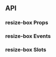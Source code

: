 ## API

### resize-box Props

<field-table :data="resizeBoxProps"/>

### resize-box Events

<field-table type="emits" :data="resizeBoxEvents"/>

### resize-box Slots

<field-table type="slots" :data="resizeBoxSlots"/>

<script setup>
import { ref } from 'vue';

const resizeBoxProps = ref([
  {
    name: 'width',
    desc: '宽度 (v-model)',
    type: 'number',
    value: '-',
  },
  {
    name: 'height',
    desc: '高度 (v-model)',
    type: 'number',
    value: '-',
  },
  {
    name: 'component',
    desc: '伸缩框的 html 标签',
    type: 'string',
    value: '`div`',
  },
  {
    name: 'directions',
    desc: '可以进行伸缩的边，有上、下、左、右可以使用',
    type: "('left' | 'right' | 'top' | 'bottom')[]",
    value: "['right']",
  },
]);

const resizeBoxEvents = ref([
  {
    name: 'moving-start',
    desc: '拖拽开始时触发',
    type: 'ev: MouseEvent',
    value: '-',
  },
  {
    name: 'moving',
    desc: '拖拽时触发',
    type: 'size: { width: number; height: number; }, ev: MouseEvent',
    value: '-',
  },
  {
    name: 'moving-end',
    desc: '拖拽结束时触发',
    type: 'ev: MouseEvent',
    value: '-',
  },
]);

const resizeBoxSlots = ref([
  {
    name: 'resize-trigger',
    desc: '伸缩杆的内容',
    type: "direction: 'left' | 'right' | 'top' | 'bottom'",
    value: '-',
  },
  {
    name: 'resize-trigger-icon',
    desc: '伸缩杆的图标',
    type: "direction: 'left' | 'right' | 'top' | 'bottom'",
    value: '-',
  },
]);
</script>
